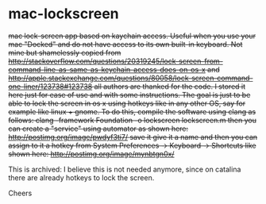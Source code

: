 # mac-lockscreen
<del> mac lock-screen app based on kaychain access. Useful when you use your mac "Docked" and do not have access to its own built-in keyboard.
Not mine but shamelessly copied from http://stackoverflow.com/questions/20319245/lock-screen-from-command-line-as-same-as-keychain-access-does-on-os-x and http://apple.stackexchange.com/questions/80058/lock-screen-command-one-liner/123738#123738 
all authors are thanked for the code. I stored it here just for ease of use and with some instructions.
</del>
<del>
The goal is just to be able to lock the screen in os x using hotkeys like in any other OS, say for example like linux + gnome.
To do this, compile the software using clang as follows: clang -framework Foundation -o lockscreen lockscreen.m
then you can create a "service" using automator as shown here: http://postimg.org/image/pwdyf3ti7/
</del>
<del>
save it give it a name and then you can assign to it a hotkey from System Preferences -> Keyboard -> Shortcuts like shown here: http://postimg.org/image/mynbtgn0x/
</del>

This is archived: I believe this is not needed anymore, since on catalina there are already hotkeys to lock the screen. 


Cheers
